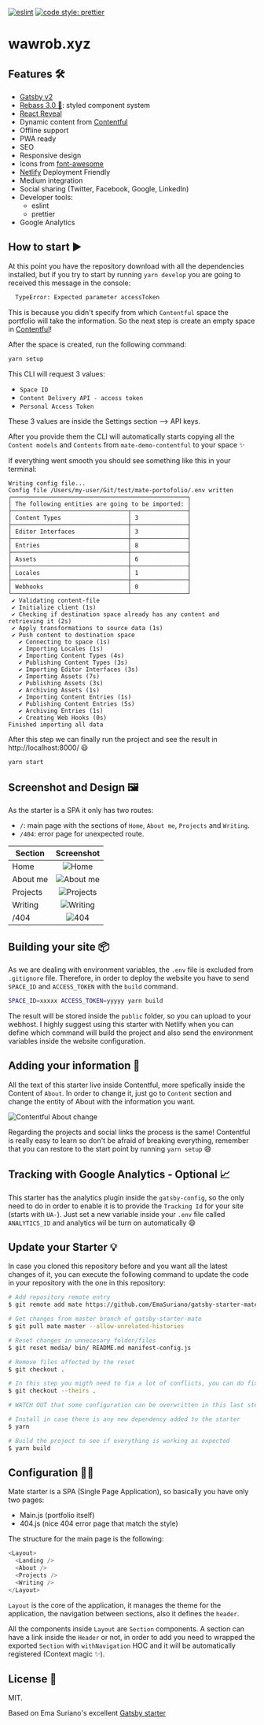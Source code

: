 [![eslint](https://img.shields.io/badge/eslint-enabled-green.svg)](https://eslint.org/)
[![code style: prettier](https://img.shields.io/badge/code_style-prettier-ff69b4.svg)](https://github.com/prettier/prettier)

# wawrob.xyz

## Features 🛠

- [Gatsby v2](https://www.gatsbyjs.org/)
- [Rebass 3.0 🎉](https://rebassjs.org/): styled component system
- [React Reveal](https://www.react-reveal.com/)
- Dynamic content from [Contentful](https://contentful.com)
- Offline support
- PWA ready
- SEO
- Responsive design
- Icons from [font-awesome](https://fontawesome.com/)
- [Netlify](https://www.netlify.com) Deployment Friendly
- Medium integration
- Social sharing (Twitter, Facebook, Google, LinkedIn)
- Developer tools:
  - eslint
  - prettier
- Google Analytics

## How to start ▶️

At this point you have the repository download with all the dependencies installed, but if you try to start by running `yarn develop` you are going to received this message in the console:

```bash
  TypeError: Expected parameter accessToken
```

This is because you didn't specify from which `Contentful` space the portfolio will take the information. So the next step is create an empty space in [Contentful](https://www.contentful.com/)!

After the space is created, run the following command:

```bash
yarn setup
```

This CLI will request 3 values:

- `Space ID`
- `Content Delivery API - access token`
- `Personal Access Token`

These 3 values are inside the Settings section --> API keys.

After you provide them the CLI will automatically starts copying all the `Content models` and `Contents` from `mate-demo-contentful` to your space ✨

If everything went smooth you should see something like this in your terminal:

```text
Writing config file...
Config file /Users/my-user/Git/test/mate-portofolio/.env written
┌──────────────────────────────────────────────────┐
│ The following entities are going to be imported: │
├─────────────────────────────────┬────────────────┤
│ Content Types                   │ 3              │
├─────────────────────────────────┼────────────────┤
│ Editor Interfaces               │ 3              │
├─────────────────────────────────┼────────────────┤
│ Entries                         │ 8              │
├─────────────────────────────────┼────────────────┤
│ Assets                          │ 6              │
├─────────────────────────────────┼────────────────┤
│ Locales                         │ 1              │
├─────────────────────────────────┼────────────────┤
│ Webhooks                        │ 0              │
└─────────────────────────────────┴────────────────┘
 ✔ Validating content-file
 ✔ Initialize client (1s)
 ✔ Checking if destination space already has any content and retrieving it (2s)
 ✔ Apply transformations to source data (1s)
 ✔ Push content to destination space
   ✔ Connecting to space (1s)
   ✔ Importing Locales (1s)
   ✔ Importing Content Types (4s)
   ✔ Publishing Content Types (3s)
   ✔ Importing Editor Interfaces (3s)
   ✔ Importing Assets (7s)
   ✔ Publishing Assets (3s)
   ✔ Archiving Assets (1s)
   ✔ Importing Content Entries (1s)
   ✔ Publishing Content Entries (5s)
   ✔ Archiving Entries (1s)
   ✔ Creating Web Hooks (0s)
Finished importing all data
```

After this step we can finally run the project and see the result in http://localhost:8000/ 😃

```bash
yarn start
```

## Screenshot and Design 🖼

As the starter is a SPA it only has two routes:

- `/`: main page with the sections of `Home`, `About me`, `Projects` and `Writing`.
- `/404`: error page for unexpected route.

| Section  |           Screenshot            |
| -------- | :-----------------------------: |
| Home     |     ![Home](media/home.png)     |
| About me |  ![About me](media/about.png)   |
| Projects | ![Projects](media/projects.png) |
| Writing  |  ![Writing](media/writing.png)  |
| /404     |      ![404](media/404.png)      |

## Building your site 📦

As we are dealing with environment variables, the `.env` file is excluded from `.gitignore` file. Therefore, in order to deploy the website you have to send `SPACE_ID` and `ACCESS_TOKEN` with the `build` command.

```bash
SPACE_ID=xxxxx ACCESS_TOKEN=yyyyy yarn build
```

The result will be stored inside the `public` folder, so you can upload to your webhost. I highly suggest using this starter with Netlify when you can define which command will build the project and also send the environment variables inside the website configuration.

## Adding your information 📝

All the text of this starter live inside Contentful, more spefically inside the Content of `About`. In order to change it, just go to `Content` section and change the entity of About with the information you want.

![Contentful About change](./media/contentful-about-change.png)

Regarding the projects and social links the process is the same! Contentful is really easy to learn so don't be afraid of breaking everything, remember that you can restore to the start point by running `yarn setup` 😄

## Tracking with Google Analytics - Optional 📈

This starter has the analytics plugin inside the `gatsby-config`, so the only need to do in order to enable it is to provide the `Tracking Id` for your site (starts with `UA-`). Just set a new variable inside your `.env` file called `ANALYTICS_ID` and analytics wil be turn on automatically 😄

## Update your Starter 💡

In case you cloned this repository before and you want all the latest changes of it, you can execute the following command to update the code in your repository with the one in this repository:

```bash
# Add repository remote entry
$ git remote add mate https://github.com/EmaSuriano/gatsby-starter-mate

# Get changes from master branch of gatsby-starter-mate
$ git pull mate master --allow-unrelated-histories

# Reset changes in unnecesary folder/files
$ git reset media/ bin/ README.md manifest-config.js

# Remove files affected by the reset
$ git checkout .

# In this step you migth need to fix a lot of conflicts, you can do fix manually or use just accept all the changes from mate
$ git checkout --theirs .

# WATCH OUT that some configuration can be overwritten in this last step, like package.json, colors, etc. I highly recommend to do an overall look up at the end of fixing the conflicts.

# Install in case there is any new dependency added to the starter
$ yarn

# Build the project to see if everything is working as expected
$ yarn build
```

## Configuration 👷‍♂️

Mate starter is a SPA (Single Page Application), so basically you have only two pages:

- Main.js (portfolio itself)
- 404.js (nice 404 error page that match the style)

The structure for the main page is the following:

```javascript
<Layout>
  <Landing />
  <About />
  <Projects />
  <Writing />
</Layout>
```

`Layout` is the core of the application, it manages the theme for the application, the navigation between sections, also it defines the `header`.

All the components inside `Layout` are `Section` components. A section can have a link inside the `Header` or not, in order to add you need to wrapped the exported `Section` with `withNavigation` HOC and it will be automatically registered (Context magic ✨).

## License 📝

MIT.

Based on Ema Suriano's excellent [Gatsby starter](https://github.com/EmaSuriano/gatsby-starter-mate)
